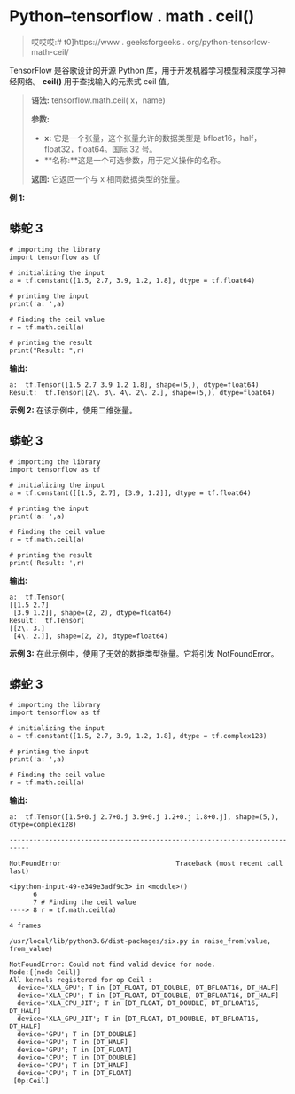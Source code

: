 # Python–tensorflow . math . ceil()

> 哎哎哎:# t0]https://www . geeksforgeeks . org/python-tensorlow-math-ceil/

TensorFlow 是谷歌设计的开源 Python 库，用于开发机器学习模型和深度学习神经网络。 **ceil()** 用于查找输入的元素式 ceil 值。

> **语法:** tensorflow.math.ceil( x，name)
> 
> **参数:**
> 
> *   **x:** 它是一个张量，这个张量允许的数据类型是 bfloat16，half，float32，float64。国际 32 号。
> *   **名称:**这是一个可选参数，用于定义操作的名称。
>     
> 
> **返回:**
> 它返回一个与 x 相同数据类型的张量。

**例 1:**

## 蟒蛇 3

```
# importing the library
import tensorflow as tf

# initializing the input
a = tf.constant([1.5, 2.7, 3.9, 1.2, 1.8], dtype = tf.float64)

# printing the input
print('a: ',a)

# Finding the ceil value
r = tf.math.ceil(a)

# printing the result
print("Result: ",r)
```

**输出:**

```
a:  tf.Tensor([1.5 2.7 3.9 1.2 1.8], shape=(5,), dtype=float64)
Result:  tf.Tensor([2\. 3\. 4\. 2\. 2.], shape=(5,), dtype=float64)
```

**示例 2:** 在该示例中，使用二维张量。

## 蟒蛇 3

```
# importing the library
import tensorflow as tf

# initializing the input
a = tf.constant([[1.5, 2.7], [3.9, 1.2]], dtype = tf.float64)

# printing the input
print('a: ',a)

# Finding the ceil value
r = tf.math.ceil(a)

# printing the result
print('Result: ',r)
```

**输出:**

```
a:  tf.Tensor(
[[1.5 2.7]
 [3.9 1.2]], shape=(2, 2), dtype=float64)
Result:  tf.Tensor(
[[2\. 3.]
 [4\. 2.]], shape=(2, 2), dtype=float64)
```

**示例 3:** 在此示例中，使用了无效的数据类型张量。它将引发 NotFoundError。

## 蟒蛇 3

```
# importing the library
import tensorflow as tf

# initializing the input
a = tf.constant([1.5, 2.7, 3.9, 1.2, 1.8], dtype = tf.complex128)

# printing the input
print('a: ',a)

# Finding the ceil value
r = tf.math.ceil(a)
```

**输出:**

```
a:  tf.Tensor([1.5+0.j 2.7+0.j 3.9+0.j 1.2+0.j 1.8+0.j], shape=(5,), dtype=complex128)

---------------------------------------------------------------------------

NotFoundError                             Traceback (most recent call last)

<ipython-input-49-e349e3adf9c3> in <module>()
      6 
      7 # Finding the ceil value
----> 8 r = tf.math.ceil(a)

4 frames

/usr/local/lib/python3.6/dist-packages/six.py in raise_from(value, from_value)

NotFoundError: Could not find valid device for node.
Node:{{node Ceil}}
All kernels registered for op Ceil :
  device='XLA_GPU'; T in [DT_FLOAT, DT_DOUBLE, DT_BFLOAT16, DT_HALF]
  device='XLA_CPU'; T in [DT_FLOAT, DT_DOUBLE, DT_BFLOAT16, DT_HALF]
  device='XLA_CPU_JIT'; T in [DT_FLOAT, DT_DOUBLE, DT_BFLOAT16, DT_HALF]
  device='XLA_GPU_JIT'; T in [DT_FLOAT, DT_DOUBLE, DT_BFLOAT16, DT_HALF]
  device='GPU'; T in [DT_DOUBLE]
  device='GPU'; T in [DT_HALF]
  device='GPU'; T in [DT_FLOAT]
  device='CPU'; T in [DT_DOUBLE]
  device='CPU'; T in [DT_HALF]
  device='CPU'; T in [DT_FLOAT]
 [Op:Ceil]
```